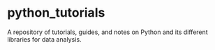 # python_tutorials
A repository of tutorials, guides, and notes on Python and its different libraries for data analysis.
